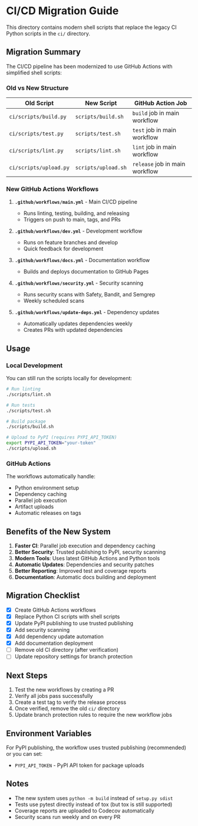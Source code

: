 # CI/CD Migration Guide

This directory contains modern shell scripts that replace the legacy CI Python scripts in the `ci/` directory.

## Migration Summary

The CI/CD pipeline has been modernized to use GitHub Actions with simplified shell scripts:

### Old vs New Structure

| Old Script | New Script | GitHub Action Job |
|------------|------------|-------------------|
| `ci/scripts/build.py` | `scripts/build.sh` | `build` job in main workflow |
| `ci/scripts/test.py` | `scripts/test.sh` | `test` job in main workflow |
| `ci/scripts/lint.py` | `scripts/lint.sh` | `lint` job in main workflow |
| `ci/scripts/upload.py` | `scripts/upload.sh` | `release` job in main workflow |

### New GitHub Actions Workflows

1. **`.github/workflows/main.yml`** - Main CI/CD pipeline
   - Runs linting, testing, building, and releasing
   - Triggers on push to main, tags, and PRs

2. **`.github/workflows/dev.yml`** - Development workflow
   - Runs on feature branches and develop
   - Quick feedback for development

3. **`.github/workflows/docs.yml`** - Documentation workflow
   - Builds and deploys documentation to GitHub Pages

4. **`.github/workflows/security.yml`** - Security scanning
   - Runs security scans with Safety, Bandit, and Semgrep
   - Weekly scheduled scans

5. **`.github/workflows/update-deps.yml`** - Dependency updates
   - Automatically updates dependencies weekly
   - Creates PRs with updated dependencies

## Usage

### Local Development

You can still run the scripts locally for development:

```bash
# Run linting
./scripts/lint.sh

# Run tests
./scripts/test.sh

# Build package
./scripts/build.sh

# Upload to PyPI (requires PYPI_API_TOKEN)
export PYPI_API_TOKEN="your-token"
./scripts/upload.sh
```

### GitHub Actions

The workflows automatically handle:
- Python environment setup
- Dependency caching
- Parallel job execution
- Artifact uploads
- Automatic releases on tags

## Benefits of the New System

1. **Faster CI**: Parallel job execution and dependency caching
2. **Better Security**: Trusted publishing to PyPI, security scanning
3. **Modern Tools**: Uses latest GitHub Actions and Python tools
4. **Automatic Updates**: Dependencies and security patches
5. **Better Reporting**: Improved test and coverage reports
6. **Documentation**: Automatic docs building and deployment

## Migration Checklist

- [x] Create GitHub Actions workflows
- [x] Replace Python CI scripts with shell scripts
- [x] Update PyPI publishing to use trusted publishing
- [x] Add security scanning
- [x] Add dependency update automation
- [x] Add documentation deployment
- [ ] Remove old CI directory (after verification)
- [ ] Update repository settings for branch protection

## Next Steps

1. Test the new workflows by creating a PR
2. Verify all jobs pass successfully
3. Create a test tag to verify the release process
4. Once verified, remove the old `ci/` directory
5. Update branch protection rules to require the new workflow jobs

## Environment Variables

For PyPI publishing, the workflow uses trusted publishing (recommended) or you can set:
- `PYPI_API_TOKEN` - PyPI API token for package uploads

## Notes

- The new system uses `python -m build` instead of `setup.py sdist`
- Tests use pytest directly instead of tox (but tox is still supported)
- Coverage reports are uploaded to Codecov automatically
- Security scans run weekly and on every PR
